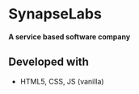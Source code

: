 # SynapseLabs

#### A service based software company

## Developed with

- HTML5, CSS, JS (vanilla)
